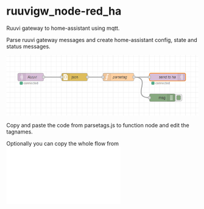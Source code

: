 # ruuvigw_node-red_ha
Ruuvi gateway to home-assistant using mqtt.

Parse ruuvi gateway messages and create home-assistant config, state and status messages.

![Node-red config](nodered.png)

Copy and paste the code from parsetags.js to function node and edit the tagnames.

Optionally you can copy the whole flow from ![node-red-flow.json](node-red-flow.json)
